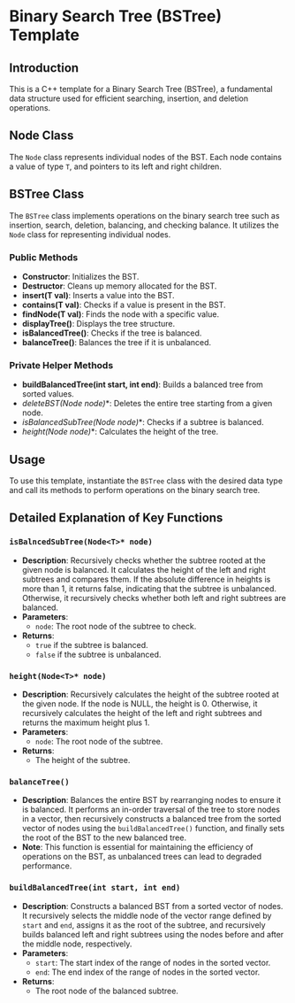 # Binary Search Tree (BSTree) Template

## Introduction

This is a C++ template for a Binary Search Tree (BSTree), a fundamental data structure used for efficient searching, insertion, and deletion operations.

## Node Class

The `Node` class represents individual nodes of the BST. Each node contains a value of type `T`, and pointers to its left and right children.

## BSTree Class

The `BSTree` class implements operations on the binary search tree such as insertion, search, deletion, balancing, and checking balance. It utilizes the `Node` class for representing individual nodes.

### Public Methods
- **Constructor**: Initializes the BST.
- **Destructor**: Cleans up memory allocated for the BST.
- **insert(T val)**: Inserts a value into the BST.
- **contains(T val)**: Checks if a value is present in the BST.
- **findNode(T val)**: Finds the node with a specific value.
- **displayTree()**: Displays the tree structure.
- **isBalancedTree()**: Checks if the tree is balanced.
- **balanceTree()**: Balances the tree if it is unbalanced.

### Private Helper Methods
- **buildBalancedTree(int start, int end)**: Builds a balanced tree from sorted values.
- **deleteBST(Node<T>* node)**: Deletes the entire tree starting from a given node.
- **isBalancedSubTree(Node<T>* node)**: Checks if a subtree is balanced.
- **height(Node<T>* node)**: Calculates the height of the tree.

## Usage

To use this template, instantiate the `BSTree` class with the desired data type and call its methods to perform operations on the binary search tree.


## Detailed Explanation of Key Functions

### `isBalncedSubTree(Node<T>* node)`
- **Description**: Recursively checks whether the subtree rooted at the given node is balanced. It calculates the height of the left and right subtrees and compares them. If the absolute difference in heights is more than 1, it returns false, indicating that the subtree is unbalanced. Otherwise, it recursively checks whether both left and right subtrees are balanced.
- **Parameters**: 
  - `node`: The root node of the subtree to check.
- **Returns**: 
  - `true` if the subtree is balanced.
  - `false` if the subtree is unbalanced.

### `height(Node<T>* node)`
- **Description**: Recursively calculates the height of the subtree rooted at the given node. If the node is NULL, the height is 0. Otherwise, it recursively calculates the height of the left and right subtrees and returns the maximum height plus 1.
- **Parameters**: 
  - `node`: The root node of the subtree.
- **Returns**: 
  - The height of the subtree.

### `balanceTree()`
- **Description**: Balances the entire BST by rearranging nodes to ensure it is balanced. It performs an in-order traversal of the tree to store nodes in a vector, then recursively constructs a balanced tree from the sorted vector of nodes using the `buildBalancedTree()` function, and finally sets the root of the BST to the new balanced tree.
- **Note**: This function is essential for maintaining the efficiency of operations on the BST, as unbalanced trees can lead to degraded performance.

### `buildBalancedTree(int start, int end)`
- **Description**: Constructs a balanced BST from a sorted vector of nodes. It recursively selects the middle node of the vector range defined by `start` and `end`, assigns it as the root of the subtree, and recursively builds balanced left and right subtrees using the nodes before and after the middle node, respectively.
- **Parameters**: 
  - `start`: The start index of the range of nodes in the sorted vector.
  - `end`: The end index of the range of nodes in the sorted vector.
- **Returns**: 
  - The root node of the balanced subtree.
